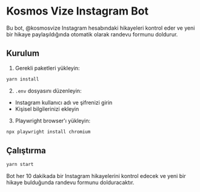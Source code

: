 # Kosmos Vize Instagram Bot

Bu bot, @kosmosvize Instagram hesabındaki hikayeleri kontrol eder ve yeni bir hikaye paylaşıldığında otomatik olarak randevu formunu doldurur.

## Kurulum

1. Gerekli paketleri yükleyin:
```bash
yarn install
```

2. `.env` dosyasını düzenleyin:
- Instagram kullanıcı adı ve şifrenizi girin
- Kişisel bilgilerinizi ekleyin

3. Playwright browser'ı yükleyin:
```bash
npx playwright install chromium
```

## Çalıştırma

```bash
yarn start
```

Bot her 10 dakikada bir Instagram hikayelerini kontrol edecek ve yeni bir hikaye bulduğunda randevu formunu dolduracaktır.
